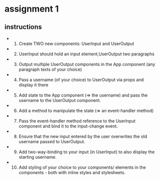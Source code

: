# assignment 1

## instructions

 
* 1. Create TWO new components: UserInput and UserOutput

* 2. UserInput should hold an input element,UserOutput two paragraphs

* 3. Output multiple UserOutput components in the App component (any paragraph texts of your choice)

* 4. Pass a username (of your choice) to UserOutput via props and display it there
* 5. Add state to the App component (=> the username) and pass the username to the UserOutput component.
* 6. Add a method to manipulate the state (=> an event-handler method)
* 7. Pass the event-handler method reference to the UserInput component and bind it to the input-change event.
* 8. Ensure that the new input entered by the user overwrites the old username passed to UserOutput.
* 9. Add two-way-binding to your input (in UserInput) to also display the starting username.
* 10. Add styling of your choice to your components/ elements in the components - both with inline styles and stylesheets.